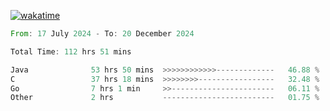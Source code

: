 [![wakatime](https://wakatime.com/badge/user/5970ac98-85fb-4bfd-a7d8-142e7d5bd274.svg)](https://wakatime.com/@5970ac98-85fb-4bfd-a7d8-142e7d5bd274)

<!--START_SECTION:waka-->

```rust
From: 17 July 2024 - To: 20 December 2024

Total Time: 112 hrs 51 mins

Java              53 hrs 50 mins  >>>>>>>>>>>>-------------   46.88 %
C                 37 hrs 18 mins  >>>>>>>>-----------------   32.48 %
Go                7 hrs 1 min     >>-----------------------   06.11 %
Other             2 hrs           -------------------------   01.75 %
```

<!--END_SECTION:waka-->
